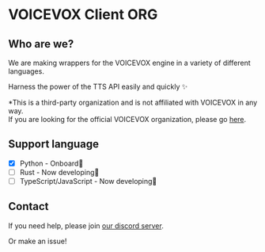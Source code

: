 # VOICEVOX Client ORG
	 
## Who are we?
We are making wrappers for the VOICEVOX engine in a variety of different languages.

Harness the power of the TTS API easily and quickly ✨

*This is a third-party organization and is not affiliated with VOICEVOX in any way.<br>
If you are looking for the official VOICEVOX organization, please go [here](https://github.com/VOICEVOX/).
	 
## Support language
- [x] Python - Onboard🛫
- [ ] Rust - Now developing🚧
- [ ] TypeScript/JavaScript - Now developing🚧

## Contact
If you need help, please join [our discord server](https://discord.gg/pVW4W4HaX8).
	 
Or make an issue!
